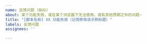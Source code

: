 ```yaml
---
name: 反馈问题 (BUG)
about: 某个功能失效，或在某个浏览器下无法使用，或有其他预期之外的问题~
title: "[脚本名称] XX 功能失效（记得修改该示例标题）"
labels: 反馈问题
assignees: ''

---
```


<!-- [此处为注释内容] 请详细描述 问题 及 完整复现问题步骤（如果能 100% 复现），并提供截图（如果有）-->
